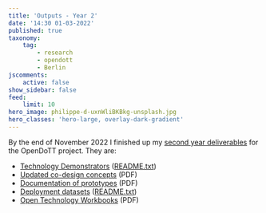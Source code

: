 ```yaml
---
title: 'Outputs - Year 2'
date: '14:30 01-03-2022'
published: true
taxonomy:
    tag:
        - research
        - opendott
        - Berlin
jscomments:
    active: false
show_sidebar: false
feed:
    limit: 10
hero_image: philippe-d-uxnWliBKBkg-unsplash.jpg
hero_classes: 'hero-large, overlay-dark-gradient'
---
```


By the end of November 2022 I finished up my [second year deliverables](https://github.com/opendott-smartcities/II/tree/main/WP2-deliverables) for the OpenDoTT project. They are:

- [Technology Demonstrators](https://github.com/opendott-smartcities/II/blob/main//D10_technology-demonstrators) ([README.txt](https://raw.githubusercontent.com/opendott-smartcities/II/main/D10_technology-demonstrators/README.txt))
- [Updated co-design concepts](https://github.com/opendott-smartcities/II/blob/main/D11_co-designed-concepts/D11_ESR4_Updated-Concepts.pdf) (PDF)
- [Documentation of prototypes](https://github.com/opendott-smartcities/II/blob/main/D12_documentation-of-prototypes/D12_ESR4_Documentation-of-Prototypes.pdf) (PDF)
- [Deployment datasets](https://github.com/opendott-smartcities/II/blob/main//D13_deployment-datasets) ([README.txt](https://raw.githubusercontent.com/opendott-smartcities/II/main/D13_deployment-datasets/README.txt))
- [Open Technology Workbooks](https://github.com/opendott-smartcities/II/blob/main/D14_open-technology-workbooks/D14_ESR4_Open-Technology-Workbook.pdf) (PDF)

